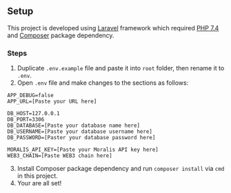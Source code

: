 ## Setup

This project is developed using [Laravel](https://laravel.com) framework which required [PHP 7.4](https://www.php.net/downloads.php) and [Composer](https://getcomposer.org/) package dependency.

### Steps

1. Duplicate `.env.example` file and paste it into `root` folder, then rename it to `.env`.
2. Open `.env` file and make changes to the sections as follows:

```
APP_DEBUG=false
APP_URL=[Paste your URL here]

DB_HOST=127.0.0.1
DB_PORT=3306
DB_DATABASE=[Paste your database name here]
DB_USERNAME=[Paste your database username here]
DB_PASSWORD=[Paster your database password here]

MORALIS_API_KEY=[Paste your Moralis API key here]
WEB3_CHAIN=[Paste WEB3 chain here]

```

3. Install Composer package dependency and run `composer install` via `cmd` in this project.
4. Your are all set!
